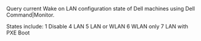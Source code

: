 Query current Wake on LAN configuration state of Dell machines using Dell Command|Monitor.

States include:
1	Disable
4	LAN
5	LAN or WLAN
6	WLAN only
7	LAN with PXE Boot